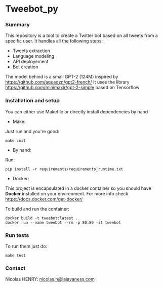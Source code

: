 # Tweebot_py #

### Summary ###

This repository is a tool to create a Twitter bot based on all tweets from a specific user.
It handles all the following steps:
- Tweets extraction
- Language modeling
- API deployement
- Bot creation

The model behind is a small GPT-2 (124M) inspired by https://github.com/aquadzn/gpt2-french/
It uses the library https://github.com/minimaxir/gpt-2-simple based on Tensorflow

### Installation and setup ###

You can either use Makefile or directly install dependencies by hand

* Make:

Just run and you're good:

```shell
make init
```

* By hand:

Run:

```shell
pip install -r requirements/requirements_runtime.txt
```

* Docker:

This project is encapsulated in a docker container so you should have **Docker** installed on your environment. For more info check https://docs.docker.com/get-docker/

To build and run the container:

```shell
docker build -t tweebot:latest .
docker run --name tweebot --rm -p 80:80 -it tweebot
```

### Run tests ###

To run them just do:

```shell
make test
```

### Contact ###

Nicolas HENRY: nicolas.h@lajavaness.com